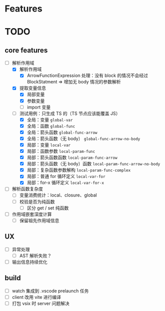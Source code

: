 # Features

# TODO

## core features

- [ ] 解析作用域
  - [x] 解析作用域
    - [x] ArrowFunctionExpression 处理：没有 block 的情况不会经过 BlockStatment => 增加无 body 情况的参数解析
  - [x] 提取变量信息
    - [x] 局部变量
    - [x] 参数变量
    - [ ] import 变量
  - [ ] 测试用例：只生成 TS 的（TS 节点应该能覆盖 JS）
    - [x] 全局：变量 `global-var`
    - [x] 全局：函数 `global-func`
    - [x] 全局：箭头函数 `global-func-arrow`
    - [x] 全局：箭头函数（无 body） `global-func-arrow-no-body`
    - [x] 局部：变量 `local-var`
    - [x] 局部：函数参数 `local-param-func`
    - [x] 局部：箭头函数函数 `local-param-func-arrow`
    - [x] 局部：箭头函数（无 body）函数 `local-param-func-arrow-no-body`
    - [x] 局部：复杂函数参数解构 `local-param-func-complex`
    - [x] 局部：普通 for 循环定义 `local-var-for`
    - [x] 局部：for-x 循环定义 `local-var-for-x`

- [ ] 解析函数复杂度
  - [ ] 变量消费统计：local、closure、global
  - [ ] 校验是否为纯函数
    - [ ] 区分 get / set 纯函数

- [ ] 作用域嵌套深度计算
  - [ ] 保留祖先作用域信息

## UX

- [ ] 异常处理
  - [ ] AST 解析失败？
- [ ] 输出信息持续优化

## build

- [ ] watch 集成到 .vscode prelaunch 任务
- [ ] client 改用 vite 进行编译
- [ ] 打包 vsix 时 server 问题解决
